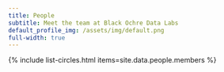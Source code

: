 ```yaml
---
title: People
subtitle: Meet the team at Black Ochre Data Labs
default_profile_img: /assets/img/default.png
full-width: true
---
```

<html>
<style>

 .grid { 
  display: grid;
  grid-template-columns: auto auto auto;
  grid-template-rows: 1fr 1fr 1fr 1fr;
  grid-gap: 10px;
  align-items: center
  }

</style>

<main class="grid">
{% include list-circles.html items=site.data.people.members %}
</main>
</html>
